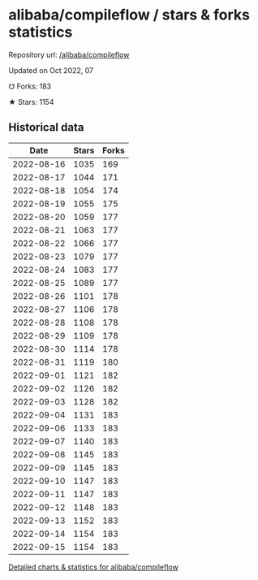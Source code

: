 # alibaba/compileflow / stars & forks statistics

Repository url: [/alibaba/compileflow](https://github.com/alibaba/compileflow)

Updated on Oct 2022, 07

☋ Forks: 183

★ Stars: 1154

## Historical data
| Date | Stars | Forks |
|------|-------|-------|
| 2022-08-16 | 1035 | 169 | 
| 2022-08-17 | 1044 | 171 | 
| 2022-08-18 | 1054 | 174 | 
| 2022-08-19 | 1055 | 175 | 
| 2022-08-20 | 1059 | 177 | 
| 2022-08-21 | 1063 | 177 | 
| 2022-08-22 | 1066 | 177 | 
| 2022-08-23 | 1079 | 177 | 
| 2022-08-24 | 1083 | 177 | 
| 2022-08-25 | 1089 | 177 | 
| 2022-08-26 | 1101 | 178 | 
| 2022-08-27 | 1106 | 178 | 
| 2022-08-28 | 1108 | 178 | 
| 2022-08-29 | 1109 | 178 | 
| 2022-08-30 | 1114 | 178 | 
| 2022-08-31 | 1119 | 180 | 
| 2022-09-01 | 1121 | 182 | 
| 2022-09-02 | 1126 | 182 | 
| 2022-09-03 | 1128 | 182 | 
| 2022-09-04 | 1131 | 183 | 
| 2022-09-06 | 1133 | 183 | 
| 2022-09-07 | 1140 | 183 | 
| 2022-09-08 | 1145 | 183 | 
| 2022-09-09 | 1145 | 183 | 
| 2022-09-10 | 1147 | 183 | 
| 2022-09-11 | 1147 | 183 | 
| 2022-09-12 | 1148 | 183 | 
| 2022-09-13 | 1152 | 183 | 
| 2022-09-14 | 1154 | 183 | 
| 2022-09-15 | 1154 | 183 | 


[Detailed charts & statistics for alibaba/compileflow](https://reviewgithub.com/rep/alibaba/compileflow)
